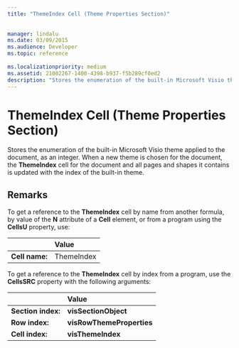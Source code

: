 ```yaml
---
title: "ThemeIndex Cell (Theme Properties Section)"
 
 
manager: lindalu
ms.date: 03/09/2015
ms.audience: Developer
ms.topic: reference
 
ms.localizationpriority: medium
ms.assetid: 21002267-1400-4398-b937-f5b289cf0ed2
description: "Stores the enumeration of the built-in Microsoft Visio theme applied to the document, as an integer. When a new theme is chosen for the document, the ThemeIndex cell for the document and all pages and shapes it contains is updated with the index of the built-in theme."
---
```


# ThemeIndex Cell (Theme Properties Section)

Stores the enumeration of the built-in Microsoft Visio theme applied to the document, as an integer. When a new theme is chosen for the document, the **ThemeIndex** cell for the document and all pages and shapes it contains is updated with the index of the built-in theme. 
  
## Remarks

To get a reference to the **ThemeIndex** cell by name from another formula, by value of the **N** attribute of a **Cell** element, or from a program using the **CellsU** property, use: 
  
||Value |
|:-----|:-----|
| **Cell name:**  <br/> | ThemeIndex  <br/> |
   
To get a reference to the **ThemeIndex** cell by index from a program, use the **CellsSRC** property with the following arguments: 
  
||Value |
|:-----|:-----|
| **Section index:**  <br/> |**visSectionObject** <br/> |
| **Row index:**  <br/> |**visRowThemeProperties** <br/> |
| **Cell index:**  <br/> |**visThemeIndex** <br/> |
   

